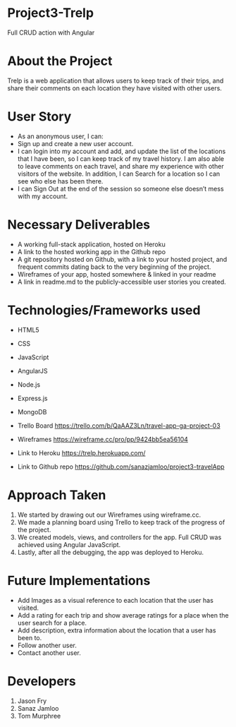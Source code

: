 # Project3-Trelp
Full CRUD action with Angular


# About the Project

Trelp is a web application that allows users to keep track of their trips, and share their comments on each location they have  visited with other users.  

# User Story

- As an anonymous user, I can:
- Sign up and create a new user account.
- I can login into my account and add, and update the list of the locations that I have been, so I can keep track of my travel history. I am also able to leave comments on each travel, and share my experience with other visitors of the website. In addition, I can Search for a location so I can see who else has been there.
- I can Sign Out at the end of the session so someone else doesn’t mess with my account.


# Necessary Deliverables

- A working full-stack application, hosted on Heroku
- A link to the hosted working app in the Github repo
- A git repository hosted on Github, with a link to your hosted project, and frequent commits dating back to the very beginning of the project.
- Wireframes of your app, hosted somewhere & linked in your readme
- A link in readme.md to the publicly-accessible user stories you created.

# Technologies/Frameworks used

- HTML5
- CSS
- JavaScript
- AngularJS
- Node.js
- Express.js
- MongoDB

- Trello Board
https://trello.com/b/QaAAZ3Ln/travel-app-ga-project-03

- Wireframes
https://wireframe.cc/pro/pp/9424bb5ea56104

- Link to Heroku
https://trelp.herokuapp.com/

- Link to Github repo
https://github.com/sanazjamloo/project3-travelApp

# Approach Taken

1. We started by drawing out our Wireframes using wireframe.cc.
2. We made a planning board using Trello to keep track of the progress of the project.
3. We created models, views, and controllers for the app. Full CRUD was achieved using Angular JavaScript.
4. Lastly, after all the debugging, the app was deployed to Heroku.

# Future Implementations

- Add Images as a visual reference to each location that the user has visited.
- Add a rating for each trip and  show average ratings for a place when the user search for a place.
- Add description, extra information about the location that a user has been to.
- Follow another user.
- Contact another user.

# Developers
1. Jason Fry
2. Sanaz Jamloo
3. Tom Murphree
